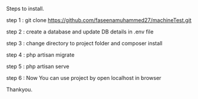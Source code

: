 Steps to install.

step 1 : git clone https://github.com/faseenamuhammed27/machineTest.git

step 2 : create a database and update DB details in .env file

step 3 : change directory to project folder and composer install

step 4 : php artisan migrate

step 5 : php artisan serve

step 6 : Now You can use project by open localhost in browser

Thankyou.
